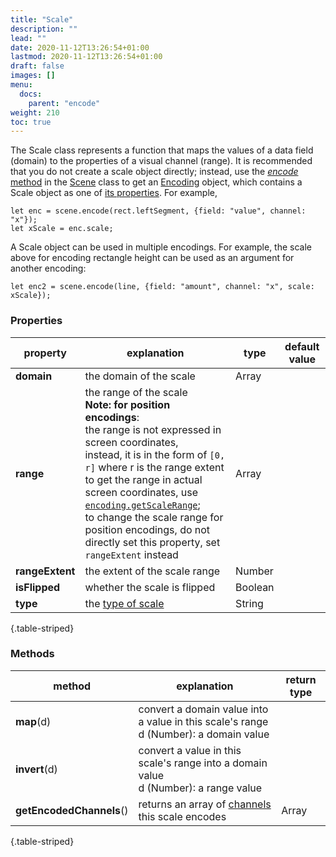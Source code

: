 ```yaml
---
title: "Scale"
description: ""
lead: ""
date: 2020-11-12T13:26:54+01:00
lastmod: 2020-11-12T13:26:54+01:00
draft: false
images: []
menu:
  docs:
    parent: "encode"
weight: 210
toc: true
---
```


The Scale class represents a function that maps the values of a data field (domain) to the properties of a visual channel (range). It is recommended that you do not create a scale object directly; instead, use the [_encode_ method](../../group/scene/#methods-encode) in the [Scene](../../group/scene/) class to get an [Encoding](../../encode/encoding/) object, which contains a Scale object as one of [its properties](../../encode/encoding/#properties). For example,

    let enc = scene.encode(rect.leftSegment, {field: "value", channel: "x"});
    let xScale = enc.scale;

A Scale object can be used in multiple encodings. For example, the scale above for encoding rectangle height can be used as an argument for another encoding:
    
    let enc2 = scene.encode(line, {field: "amount", channel: "x", scale: xScale});

### Properties
| property |  explanation   | type | default value |
| --- | --- | --- | --- | 
|**domain** | the domain of the scale | Array | |
|**range** | the range of the scale<br>**Note: for position encodings**:<br>the range is not expressed in screen coordinates,<br>instead, it is in the form of `[0, r]` where r is the range extent<br>to get the range in actual screen coordinates, use [`encoding.getScaleRange`](../../encode/encoding/#methods);<br>to change the scale range for position encodings, do not directly set this property, set `rangeExtent` instead<br> | Array | |
|**rangeExtent** | the extent of the scale range | Number | |
|**isFlipped** | whether the scale is flipped | Boolean | | 
|**type**| the [type of scale](../../global/constants/#scale-type) | String | |
{.table-striped}

### Methods
| method |  explanation   | return type |
| --- | --- | --- |
| **map**(d) | convert a domain value into a value in this scale's range<br>d (Number): a domain value |  |
| **invert**(d) | convert a value in this scale's range into a domain value<br>d (Number): a range value |  |
| **getEncodedChannels**() | returns an array of [channels](../../global/constants/#channel) this scale encodes | Array |
{.table-striped}